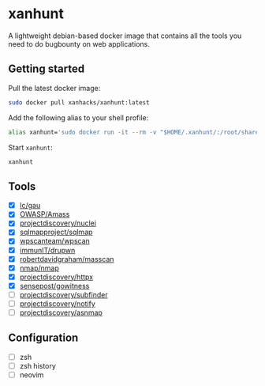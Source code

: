 # xanhunt

A lightweight debian-based docker image that contains all the tools you need to do bugbounty on web applications.

## Getting started

Pull the latest docker image:

```bash
sudo docker pull xanhacks/xanhunt:latest
```

Add the following alias to your shell profile:

```bash
alias xanhunt='sudo docker run -it --rm -v "$HOME/.xanhunt/:/root/shared/" --hostname xanhunt xanhacks/xanhunt bash'
```

Start `xanhunt`:

```bash
xanhunt
```

## Tools

- [x] [lc/gau](https://github.com/lc/gau)
- [x] [OWASP/Amass](https://github.com/OWASP/Amass)
- [x] [projectdiscovery/nuclei](https://github.com/projectdiscovery/nuclei)
- [x] [sqlmapproject/sqlmap](https://github.com/sqlmapproject/sqlmap)
- [x] [wpscanteam/wpscan](https://github.com/wpscanteam/wpscan)
- [x] [immunIT/drupwn](https://github.com/immunIT/drupwn)
- [x] [robertdavidgraham/masscan](https://github.com/robertdavidgraham/masscan)
- [x] [nmap/nmap](https://github.com/nmap/nmap)
- [x] [projectdiscovery/httpx](https://github.com/projectdiscovery/httpx)
- [x] [sensepost/gowitness](https://github.com/sensepost/gowitness)
- [ ] [projectdiscovery/subfinder](https://github.com/projectdiscovery/subfinder)
- [ ] [projectdiscovery/notify](https://github.com/projectdiscovery/notify)
- [ ] [projectdiscovery/asnmap](https://github.com/projectdiscovery/asnmap)

## Configuration

- [ ] zsh
- [ ] zsh history
- [ ] neovim

